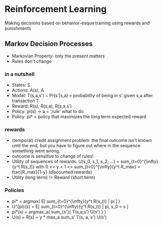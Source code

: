 # Reinforcement Learning

Making decisions based on behavior-esque training using rewards and punishments

## Markov Decision Processes
- Markovian Property: only the present matters
- Rules don't change

### in a nutshell
- States: S
- Actions: A(s), A
- Model: T(s,a,s') ~ Pr(s'|s,a) = probability of being in s' given s,a after transaction T
- Reward: R(s), R(s,a), R(s,a,s')
- Policy: pi(s) -> a = 'rule' what to do
- Policy: pi* = policy that maximizes the long term expected reward

### rewards
* (temporal) credit assignment problem: the final outcome isn't known until the end, but you have to figure out where in the sequence something went wrong.
* outcome is sensitive to change of rules!
* Utility of sequences of rewards: U(s_0, s_1, s_2, ...) = sum_{t=0}^{\infty}{y^t R(s_t)} with 0 <= y < 1 <= sum_{t=0}^{\infty}{y^t R_max} = frac{R_max}{1-y} (discounted rewards)
* Utility (long term) != Reward (short term)

### Policies
* pi* = argmax( E[ sum_{t=0}^{\infty}{y^t R(s_t)} | pi ] )
* U^{pi}(s) = E[ sum_{t=0}^{\infty}{y^t R(s_t)} | pi, s_0 = s ]
* pi*(s) = argmax_a( sum_{s'}{ T(s,a,s') U(s') } )
* U(s) = R(s) + y * max_a sum_s' T(s, a, s') U(s')
